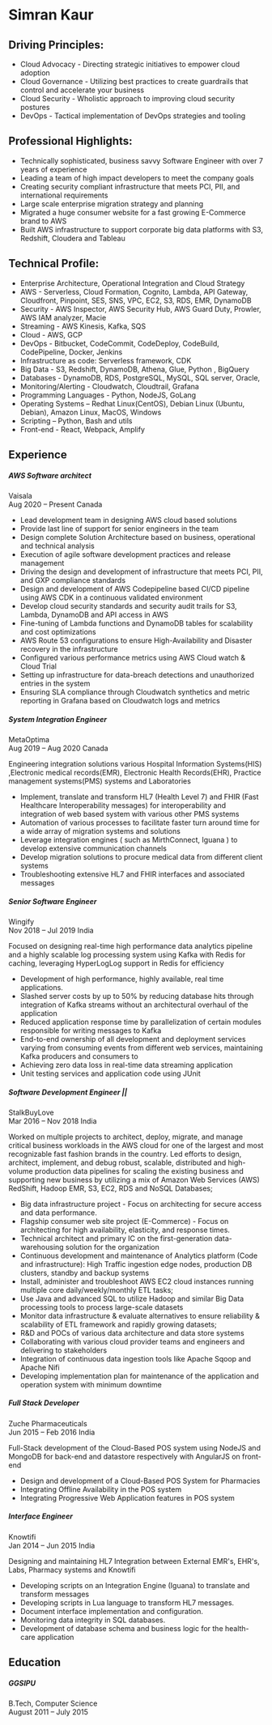 Simran Kaur
======

[LinkedIn]: (https://www.linkedin.com/in/simran-kaur-khurana/)  

Driving Principles:
------
* Cloud Advocacy - Directing strategic initiatives to empower cloud adoption  
* Cloud Governance - Utilizing best practices to create guardrails that control and accelerate your business  
* Cloud Security - Wholistic approach to improving cloud security postures  
* DevOps - Tactical implementation of DevOps strategies and tooling  

Professional Highlights:  
------
* Technically sophisticated, business savvy Software Engineer with over 7 years of experience
* Leading a team of high impact developers to meet the company goals 
* Creating security compliant infrastructure that meets PCI, PII, and international requirements   
* Large scale enterprise migration strategy and planning  
* Migrated a huge consumer website for a fast growing E-Commerce brand to AWS  
* Built AWS infrastructure to support corporate big data platforms with S3, Redshift, Cloudera and Tableau
  
Technical Profile: 
------ 
* Enterprise Architecture, Operational Integration and Cloud Strategy  
* AWS - Serverless, Cloud Formation, Cognito, Lambda, API Gateway, Cloudfront, Pinpoint, SES, SNS, VPC, EC2, S3, RDS, EMR, DynamoDB
* Security - AWS Inspector, AWS Security Hub, AWS Guard Duty, Prowler, AWS IAM analyzer, Macie 
* Streaming - AWS Kinesis, Kafka, SQS
* Cloud - AWS, GCP
* DevOps - Bitbucket, CodeCommit, CodeDeploy, CodeBuild, CodePipeline, Docker, Jenkins
* Infrastructure as code: Serverless framework, CDK
* Big Data - S3, Redshift, DynamoDB, Athena, Glue, Python , BigQuery
* Databases - DynamoDB, RDS, PostgreSQL, MySQL, SQL server, Oracle, 
* Monitoring/Alerting - Cloudwatch, Cloudtrail, Grafana
* Programming Languages - Python, NodeJS, GoLang
* Operating Systems – Redhat Linux(CentOS), Debian Linux (Ubuntu, Debian), Amazon Linux, MacOS, Windows
* Scripting – Python, Bash and utils
* Front-end - React, Webpack, Amplify
  
Experience
------

##### AWS Software architect
Vaisala   
Aug 2020 – Present       Canada

* Lead development team in designing AWS cloud based solutions
* Provide last line of support for senior engineers in the team
* Design complete Solution Architecture based on business, operational and technical analysis
* Execution of agile software development practices and release management
* Driving the design and development of infrastructure that meets PCI, PII, and GXP compliance standards
* Design and development of AWS Codepipeline based CI/CD pipeline using AWS CDK in a  continuous validated environment
* Develop cloud security standards and security audit trails for S3, Lambda, DynamoDB and API access in AWS
* Fine-tuning of Lambda functions and DynamoDB tables for scalability and cost optimizations
* AWS Route 53 configurations to ensure High-Availability and Disaster recovery in the infrastructure
* Configured various performance metrics using AWS Cloud watch & Cloud Trial
* Setting up infrastructure for data-breach detections and unauthorized entries in the system
* Ensuring SLA compliance through Cloudwatch synthetics and metric reporting in Grafana based on Cloudwatch logs and metrics


##### System Integration Engineer
MetaOptima   
Aug 2019 – Aug 2020      Canada

Engineering integration solutions various Hospital Information Systems(HIS) ,Electronic medical records(EMR), Electronic Health Records(EHR), Practice management systems(PMS) systems and Laboratories

* Implement, translate and transform HL7 (Health Level 7) and FHIR (Fast Healthcare Interoperability messages) for interoperability and integration of web based system with various other PMS systems  
* Automation of various processes to facilitate faster turn around time for a wide array of migration systems and solutions 
* Leverage integration engines ( such as MirthConnect, Iguana ) to develop extensive communication channels
* Develop migration solutions to procure medical data from different client systems
* Troubleshooting extensive HL7 and FHIR interfaces and associated messages


##### Senior Software Engineer  
Wingify   
Nov 2018 – Jul 2019     India

Focused on designing real-time high performance data analytics pipeline and a highly scalable log processing system using Kafka with Redis for caching, leveraging HyperLogLog support in Redis for efficiency

* Development of high performance, highly available, real time applications.
* Slashed server costs by up to 50% by reducing database hits through integration of Kafka streams without an architectural overhaul of the application
* Reduced application response time by parallelization of certain modules responsible for writing messages to Kafka
* End-to-end ownership of all development and deployment services varying from consuming events from different web services, maintaining Kafka producers and consumers to
* Achieving zero data loss in real-time data streaming application
* Unit testing services and application code using JUnit


##### Software Development Engineer || 
StalkBuyLove   
Mar 2016 – Nov 2018    India 

Worked on multiple projects to architect, deploy, migrate, and manage critical business workloads in the AWS cloud for one of the largest and most recognizable fast fashion brands in the country. Led efforts to design, architect, implement, and debug robust, scalable, distributed and high-volume production data pipelines for scaling the existing business and supporting new business by utilizing a mix of Amazon Web Services (AWS) RedShift, Hadoop EMR, S3, EC2, RDS and NoSQL Databases;

* Big data infrastructure project -  Focus on architecting for secure access and data performance.  
* Flagship consumer web site project (E-Commerce) - Focus on architecting for high availability, elasticity, and response times. 
* Technical architect and primary IC on the first-generation data-warehousing solution for the organization
* Continuous development and maintenance of Analytics platform (Code and infrastructure): High Traffic ingestion edge nodes, production DB clusters, standby and backup systems
* Install, administer and troubleshoot AWS EC2 cloud instances running multiple core daily/weekly/monthly ETL tasks;
* Use Java and advanced SQL to utilize Hadoop and similar Big Data processing tools to process large-scale datasets
* Monitor data infrastructure & evaluate alternatives to ensure reliability & scalability of ETL framework and rapidly growing datasets;
* R&D and POCs of various data architecture and data store systems
* Collaborating with various cloud provider teams and engineers and delivering to stakeholders
* Integration of continuous data ingestion tools like Apache Sqoop and Apache Nifi
*  Developing implementation plan for maintenance of the application and operation system with minimum downtime 
 
    
##### Full Stack Developer 
Zuche Pharmaceuticals  
Jun 2015 – Feb 2016     India  

Full-Stack development of the Cloud-Based POS system using NodeJS and MongoDB for back-end and datastore respectively with AngularJS on front-end
  
* Design and development of a Cloud-Based POS System for Pharmacies
* Integrating Offline Availability in the POS system
* Integrating Progressive Web Application features in POS system


##### Interface Engineer 
Knowtifi  
Jan 2014 – Jun 2015     India  

Designing and maintaining HL7 Integration between External EMR's, EHR's, Labs, Pharmacy systems and Knowtifi

* Developing scripts on an Integration Engine (Iguana) to translate and transform messages
* Developing scripts in Lua language to transform HL7 messages.
* Document interface implementation and configuration.
* Monitoring data integrity in SQL databases.
* Development of database schema and business logic for the health-care application

Education
------

##### GGSIPU
B.Tech, Computer Science  
August 2011 – July 2015 
